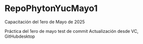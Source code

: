 # RepoPhytonYucMayo1
Capacitación del 1ero de Mayo de 2025

Práctica del 1ero de mayo test de commit
Actualización desde VC, GitHubdesktop
